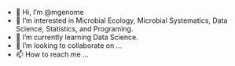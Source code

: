 - 👋 Hi, I’m @mgenome
- 👀 I’m interested in Microbial Ecology, Microbial Systematics, Data Science, Statistics, and Programing.
- 🌱 I’m currently learning Data Science.
- 💞️ I’m looking to collaborate on ...
- 📫 How to reach me ...

<!---
mgenome/mgenome is a ✨ special ✨ repository because its `README.md` (this file) appears on your GitHub profile.
You can click the Preview link to take a look at your changes.
--->
